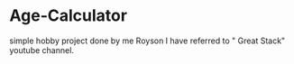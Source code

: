 # Age-Calculator
simple hobby project done by me Royson
I have referred to " Great Stack" youtube channel.
